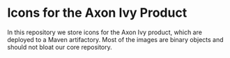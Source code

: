 # Icons for the Axon Ivy Product

In this repository we store icons for the Axon Ivy product, which are deployed to a Maven artifactory. Most of the images are binary objects and should not bloat our core repository.
